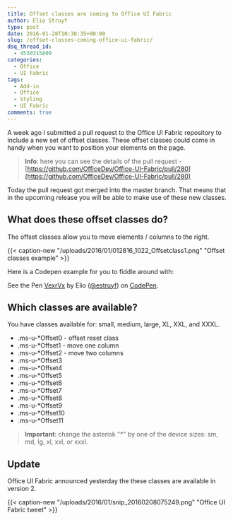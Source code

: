 ```yaml
---
title: Offset classes are coming to Office UI Fabric
author: Elio Struyf
type: post
date: 2016-01-28T10:38:35+00:00
slug: /offset-classes-coming-office-ui-fabric/
dsq_thread_id:
  - 4530315809
categories:
  - Office
  - UI Fabric
tags:
  - Add-in
  - Office
  - Styling
  - UI Fabric
comments: true
---
```


A week ago I submitted a pull request to the Office UI Fabric repository to include a new set of offset classes. These offset classes could come in handy when you want to position your elements on the page.

> **Info**: here you can see the details of the pull request - [https://github.com/OfficeDev/Office-UI-Fabric/pull/280](https://github.com/OfficeDev/Office-UI-Fabric/pull/280)

Today the pull request got merged into the master branch. That means that in the upcoming release you will be able to make use of these new classes.

## What does these offset classes do?

The offset classes allow you to move elements / columns to the right.

{{< caption-new "/uploads/2016/01/012816_1022_Offsetclass1.png" "Offset classes example" >}}

Here is a Codepen example for you to fiddle around with:

<script src="//assets.codepen.io/assets/embed/ei.js" async=""></script>

<p class="codepen" data-height="268" data-theme-id="21952" data-slug-hash="VexrVx" data-default-tab="result" data-user="estruyf">
  See the Pen <a href="http://codepen.io/estruyf/pen/VexrVx/">VexrVx</a> by Elio (<a href="http://codepen.io/estruyf">@estruyf</a>) on <a href="http://codepen.io">CodePen</a>.
</p>

## Which classes are available?

You have classes available for: small, medium, large, XL, XXL, and XXXL.

*   .ms-u-*Offset0 - offset reset class
*   .ms-u-*Offset1 - move one column
*   .ms-u-*Offset2 - move two columns
*   .ms-u-*Offset3
*   .ms-u-*Offset4
*   .ms-u-*Offset5
*   .ms-u-*Offset6
*   .ms-u-*Offset7
*   .ms-u-*Offset8
*   .ms-u-*Offset9
*   .ms-u-*Offset10
*   .ms-u-*Offset11
> **Important**: change the asterisk "*" by one of the device sizes: sm, md, lg, xl, xxl, or xxxl.

## Update

Office UI Fabric announced yesterday the these classes are available in version 2.

{{< caption-new "/uploads/2016/01/snip_20160208075249.png" "Office UI Fabric tweet" >}}
